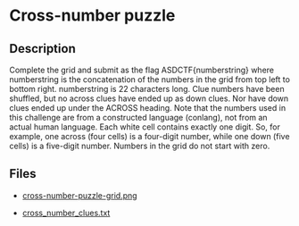 # Cross-number puzzle

## Description

Complete the grid and submit as the flag ASDCTF{numberstring} where numberstring is the concatenation of the numbers in the grid from top left to bottom right. numberstring is 22 characters long.
Clue numbers have been shuffled, but no across clues have ended up as down clues. Nor have down clues ended up under the ACROSS heading.
Note that the numbers used in this challenge are from a constructed language (conlang), not from an actual human language.
Each white cell contains exactly one digit. So, for example, one across (four cells) is a four-digit number, while one down (five cells) is a five-digit number.
Numbers in the grid do not start with zero.

## Files

* [cross-number-puzzle-grid.png](files/cross-number-puzzle-grid.png)

* [cross_number_clues.txt](files/cross_number_clues.txt)

